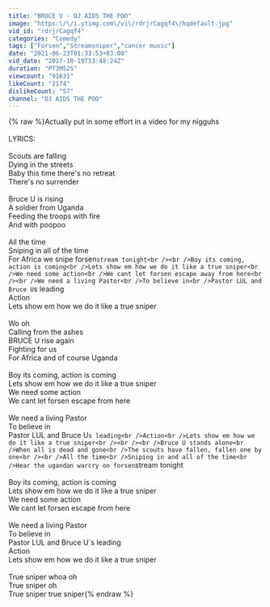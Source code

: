 ```yaml
---
title: "BRUCE U - DJ AIDS THE POO"
image: "https:\/\/i.ytimg.com\/vi\/rdrjrCagqf4\/hqdefault.jpg"
vid_id: "rdrjrCagqf4"
categories: "Comedy"
tags: ["Forsen","Streamsniper","cancer music"]
date: "2021-06-23T01:33:53+03:00"
vid_date: "2017-10-19T13:48:24Z"
duration: "PT3M52S"
viewcount: "91631"
likeCount: "2174"
dislikeCount: "57"
channel: "DJ AIDS THE POO"
---
```

{% raw %}Actually put in some effort in a video for my nigguhs<br /><br />LYRICS: <br /><br />Scouts are falling<br />Dying in the streets<br />Baby this time there's no retreat<br />There's no surrender<br /><br />Bruce U is rising<br />A soldier from Uganda<br />Feeding the troops with fire<br />And with poopoo<br /><br />All the time<br />Sniping in all of the time<br />For Africa we snipe forsen`stream tonight<br /><br />Boy its coming, action is coming<br />Lets show em how we do it like a true sniper<br />We need some action<br />We cant let forsen escape away from here<br /><br />We need a living Pastor<br />To believe in<br />Pastor LUL and Bruce U`s leading<br />Action<br />Lets show em how we do it like a true sniper<br /><br />Wo oh<br />Calling from the ashes<br />BRUCE U rise again<br />Fighting for us<br />For Africa and of course Uganda<br /><br />Boy its coming, action is coming<br />Lets show em how we do it like a true sniper<br />We need some action<br />We cant let forsen escape from here<br /><br />We need a living Pastor<br />To believe in<br />Pastor LUL and Bruce U`s leading<br />Action<br />Lets show em how we do it like a true sniper<br /><br /><br />Bruce U stands alone<br />When all is dead and gone<br />The scouts have fallen, fallen one by one<br /><br />All the time<br />Sniping in and all of the time<br />Hear the ugandan warcry on forsen`stream tonight<br /><br />Boy its coming, action is coming<br />Lets show em how we do it like a true sniper<br />We need some action<br />We cant let forsen escape from here<br /><br />We need a living Pastor<br />To believe in<br />Pastor LUL and Bruce U`s leading<br />Action<br />Lets show em how we do it like a true sniper<br /><br />True sniper whoa oh<br />True sniper oh<br />True sniper true sniper{% endraw %}
